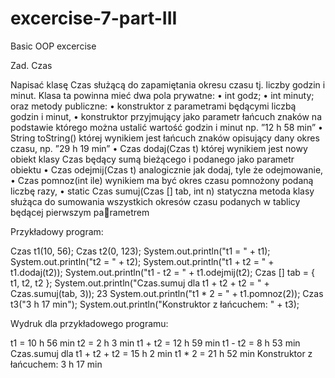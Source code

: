 # excercise-7-part-III
Basic OOP excercise

Zad. Czas

Napisać klasę Czas służącą do zapamiętania okresu czasu tj. liczby godzin i minut.
Klasa ta powinna mieć dwa pola prywatne:
• int godz;
• int minuty;
oraz metody publiczne:
• konstruktor z parametrami będącymi liczbą godzin i minut,
• konstruktor przyjmujący jako parametr łańcuch znaków na podstawie którego
można ustalić wartość godzin i minut np. ”12 h 58 min”
• String toString() której wynikiem jest łańcuch znaków opisujący dany okres
czasu, np. ”29 h 19 min”
• Czas dodaj(Czas t) której wynikiem jest nowy obiekt klasy Czas będący sumą
bieżącego i podanego jako parametr obiektu
• Czas odejmij(Czas t) analogicznie jak dodaj, tyle że odejmowanie,
• Czas pomnoz(int ile) wynikiem ma być okres czasu pomnożony podaną liczbę
razy,
• static Czas sumuj(Czas [] tab, int n) statyczna metoda klasy służąca do
sumowania wszystkich okresów czasu podanych w tablicy będącej pierwszym parametrem

Przykładowy program:

Czas t1(10, 56);
Czas t2(0, 123);
System.out.println("t1 = " + t1);
System.out.println("t2 = " + t2);
System.out.println("t1 + t2 = " + t1.dodaj(t2));
System.out.println("t1 - t2 = " + t1.odejmij(t2);
Czas [] tab = { t1, t2, t2 };
System.out.println("Czas.sumuj dla t1 + t2 + t2 = " +
Czas.sumuj(tab, 3));
23
System.out.println("t1 * 2 = " + t1.pomnoz(2));
Czas t3("3 h 17 min");
System.out.println("Konstruktor z łańcuchem: " + t3);

Wydruk dla przykładowego programu:

t1 = 10 h 56 min
t2 = 2 h 3 min
t1 + t2 = 12 h 59 min
t1 - t2 = 8 h 53 min
Czas.sumuj dla t1 + t2 + t2 = 15 h 2 min
t1 * 2 = 21 h 52 min
Konstruktor z łańcuchem: 3 h 17 min
